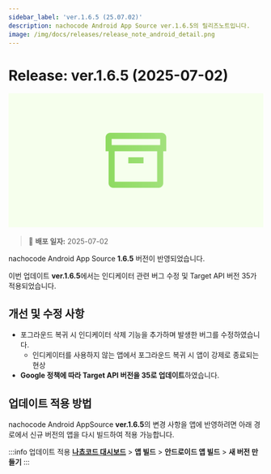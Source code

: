 ```yaml
---
sidebar_label: 'ver.1.6.5 (25.07.02)'
description: nachocode Android App Source ver.1.6.5의 릴리즈노트입니다.
image: /img/docs/releases/release_note_android_detail.png
---
```


# Release: ver.1.6.5 (2025-07-02)

![android_detail](../../../../../static/img/docs/releases/release_note_android_detail.png)

> 🔔 **배포 일자:** 2025-07-02

nachocode Android App Source **1.6.5** 버전이 반영되었습니다.

이번 업데이트 **ver.1.6.5**에서는 인디케이터 관련 버그 수정 및 Target API 버전 35가 적용되었습니다.

## 개선 및 수정 사항

- 포그라운드 복귀 시 인디케이터 삭제 기능을 추가하며 발생한 버그를 수정하였습니다.
  - 인디케이터를 사용하지 않는 앱에서 포그라운드 복귀 시 앱이 강제로 종료되는 현상
- **Google 정책에 따라 Target API 버전을 35로 업데이트**하였습니다.

## 업데이트 적용 방법

nachocode Android AppSource **ver.1.6.5**의 변경 사항을 앱에 반영하려면 아래 경로에서 신규 버전의 앱을 다시 빌드하여 적용 가능합니다.

:::info 업데이트 적용
[**나쵸코드 대시보드**](https://nachocode.io/?utm_source=docs&utm_medium=documentation&utm_campaign=devguide) > **앱 빌드** > **안드로이드 앱 빌드** > **새 버전 만들기**
:::
